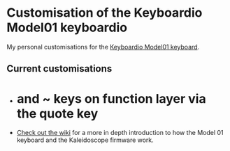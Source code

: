 # Customisation of the Keyboardio Model01 keyboardio

My personal customisations for the [Keyboardio Model01 keyboard](https://shop.keyboard.io/).

## Current customisations

* # and ~ keys on function layer via the quote key

 * [Check out the wiki](https://github.com/keyboardio/Kaleidoscope/wiki/Keyboardio-Model-01-Introduction) for a more in depth introduction to how the Model 01 keyboard and the Kaleidoscope firmware work. 
